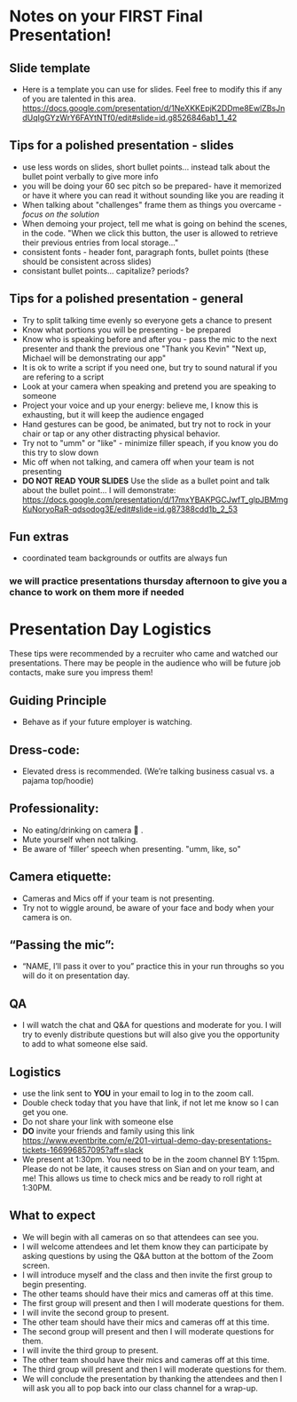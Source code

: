 # Notes on your FIRST Final Presentation!

## Slide template
- Here is a template you can use for slides. Feel free to modify this if any of you are talented in this area. https://docs.google.com/presentation/d/1NeXKKEpjK2DDme8EwlZBsJndUqIgGYzWrY6FAYtNTf0/edit#slide=id.g8526846ab1_1_42

## Tips for a polished presentation - slides
- use less words on slides, short bullet points... instead talk about the bullet point verbally to give more info
- you will be doing your 60 sec pitch so be prepared- have it memorized or have it where you can read it without sounding like you are reading it 
- When talking about "challenges" frame them as things you overcame - *focus on the solution*
- When demoing your project, tell me what is going on behind the scenes, in the code. "When we click this button, the user is allowed to retrieve their previous entries from local storage..."
- consistent fonts - header font, paragraph fonts, bullet points (these should be consistent across slides)
- consistant bullet points... capitalize? periods?

## Tips for a polished presentation - general
- Try to split talking time evenly so everyone gets a chance to present
- Know what portions you will be presenting - be prepared
- Know who is speaking before and after you - pass the mic to the next presenter and thank the previous one "Thank you Kevin" "Next up, Michael will be demonstrating our app"
- It is ok to write a script if you need one, but try to sound natural if you are refering to a script
- Look at your camera when speaking and pretend you are speaking to someone
- Project your voice and up your energy: believe me, I know this is exhausting, but it will keep the audience engaged
- Hand gestures can be good, be animated, but try not to rock in your chair or tap or any other distracting physical behavior. 
- Try not to "umm" or "like" - minimize filler speach, if you know you do this try to slow down
- Mic off when not talking, and camera off when your team is not presenting
- **DO NOT READ YOUR SLIDES** Use the slide as a bullet point and talk about the bullet point... I will demonstrate: https://docs.google.com/presentation/d/17mxYBAKPGCJwfT_glpJBMmgKuNoryoRaR-qdsodog3E/edit#slide=id.g87388cdd1b_2_53

## Fun extras
- coordinated team backgrounds or outfits are always fun

### we will practice presentations thursday afternoon to give you a chance to work on them more if needed

# Presentation Day Logistics

These tips were recommended by a recruiter who came and watched our presentations. There may be people in the audience who will be future job contacts, make sure you impress them!

## Guiding Principle
- Behave as if your future employer is watching.

## Dress-code:  
- Elevated dress is recommended. (We’re talking business casual vs. a pajama top/hoodie)

## Professionality: 
- No eating/drinking on camera 🍔 . 
- Mute yourself when not talking.
- Be aware of ‘filler’ speech when presenting. "umm, like, so"

## Camera etiquette: 
- Cameras and Mics off if your team is not presenting.
- Try not to wiggle around, be aware of your face and body when your camera is on.

## “Passing the mic”: 
- “NAME, I’ll pass it over to you” practice this in your run throughs so you will do it on presentation day.

## QA 
- I will watch the chat and Q&A for questions and moderate for you. I will try to evenly distribute questions but will also give you the opportunity to add to what someone else said.

## Logistics 
- use the link sent to **YOU** in your email to log in to the zoom call. 
- Double check today that you have that link, if not let me know so I can get you one. 
- Do not share your link with someone else
- **DO** invite your friends and family using this link https://www.eventbrite.com/e/201-virtual-demo-day-presentations-tickets-166996857095?aff=slack
- We present at 1:30pm. You need to be in the zoom channel BY 1:15pm. Please do not be late, it causes stress on Sian and on your team, and me! This allows us time to check mics and be ready to roll right at 1:30PM.

## What to expect
- We will begin with all cameras on so that attendees can see you.
- I will welcome attendees and let them know they can participate by asking questions by using the Q&A button at the bottom of the Zoom screen.
- I will introduce myself and the class and then invite the first group to begin presenting.
- The other teams should have their mics and cameras off at this time.
- The first group will present and then I will moderate questions for them.
- I will invite the second group to present.
- The other team should have their mics and cameras off at this time.
- The second group will present and then I will moderate questions for them.
- I will invite the third group to present.
- The other team should have their mics and cameras off at this time.
- The third group will present and then I will moderate questions for them.
- We will conclude the presentation by thanking the attendees and then I will ask you all to pop back into our class channel for a wrap-up.